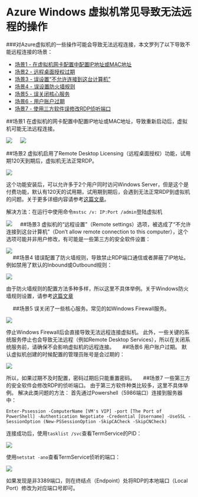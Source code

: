 <properties 
	pageTitle="Azure Windows虚拟机常见导致无法远程的操作" 
	description="对Azure虚拟机的一些操作可能会导致无法远程连接，本文罗列了常见的几种场景。" 
	services="virtual machine" 
	documentationCenter="" 
	authors=""
	manager="" 
	editor=""/>
<tags ms.service="virtual-machines-aog" ms.date="" wacn.date="07/06/2016"/>

# Azure Windows 虚拟机常见导致无法远程的操作

###对Azure虚拟机的一些操作可能会导致无法远程连接，本文罗列了以下导致不能远程连接的场景：

- [场景1 - 在虚拟机网卡配置中配置IP地址或MAC地址](#scenario01)
- [场景2 - 远程桌面授权过期](#scenario02)
- [场景3 - 误设置“不允许连接到这台计算机”](#scenario03)
- [场景4 - 误设置防火墙规则](#scenario04)
- [场景5 - 误关闭核心服务](#scenario05)
- [场景6 - 用户账户过期](#scenario06)
- [场景7 - 使用三方软件误修改RDP侦听端口](#scenario07)


##<a id="scenario01"></a>场景1
在虚拟机的网卡配置中配置IP地址或MAC地址，导致重新启动后，虚拟机可能无法远程连接。
 
![](./media/aog-virtual-machines-windows-scenarios-unable-to-remote/scenario-01-01.png) 
 
![](./media/aog-virtual-machines-windows-scenarios-unable-to-remote/scenario-01-02.png) 

##<a id="scenario02"></a>场景2
虚拟机启用了Remote Desktop Licensing（远程桌面授权）功能，试用期120天到期后，虚拟机无法正常RDP。
 
![](./media/aog-virtual-machines-windows-scenarios-unable-to-remote/scenario-02-01.png) 

这个功能安装后，可以允许多于2个用户同时访问Windows Server，但是这个是付费功能，默认有120天的试用期，试用期到期后，会遇到无法正常RDP到虚拟机的问题。关于更多详细内容请参考[这篇文章](https://technet.microsoft.com/zh-cn/library/cc725933%28v=ws.11%29.aspx?f=255&MSPPError=-2147217396)。

解决方法：在运行中使用命令`mstsc /v: IP:Port /admin`登陆虚拟机

![](./media/aog-virtual-machines-windows-scenarios-unable-to-remote/scenario-02-02.png) 
 
##<a id="scenario03"></a>场景3
虚拟机的“远程设置”（Remote settings）选项，被选成了“不允许连接到这台计算机”（Don’t allow remote connection to this computer），这个选项可能并非用户修改，有可能是一些第三方的安全软件设置：

![](./media/aog-virtual-machines-windows-scenarios-unable-to-remote/scenario-03-01.png)  
 
##<a id="scenario04"></a>场景4
错误配置了防火墙规则，导致禁止RDP端口通信或者屏蔽了IP地址。
例如禁用了默认的Inbound或Outbound规则：

![](./media/aog-virtual-machines-windows-scenarios-unable-to-remote/scenario-04-01.png)  

由于防火墙规则的配置方法多种多样，所以这里不具体举例。关于Windows防火墙规则设置，请参考[这篇文章](https://technet.microsoft.com/zh-cn/library/cc753558%28v=ws.11%29.aspx)

 
##<a id="scenario05"></a>场景5
误关闭了一些核心服务。常见的如Windows Firewall服务。 

![](./media/aog-virtual-machines-windows-scenarios-unable-to-remote/scenario-05-01.png)  

停止Windows Firewall后会直接导致无法远程连接虚拟机。
此外，一些关键的系统服务停止也会导致无法远程（例如Remote Desktop Services），所以在关闭系统服务前，请确保不会影响虚拟机的远程连接。
 
##<a id="scenario06"></a>场景6
用户账户过期。
默认虚拟机创建的时候配置的管理员账号是会过期的：

![](./media/aog-virtual-machines-windows-scenarios-unable-to-remote/scenario-06-01.png)   

所以，如果过期不及时配置，密码过期后只能重置密码。
 
##<a id="scenario07"></a>场景7
一些第三方的安全软件会修改RDP的侦听端口。
由于第三方软件种类比较多，这里不具体举例。
解决此类问题的方法：
首先通过Powershell（5986端口）连接到服务器中：

	Enter-Pssession -ComputerName [VM's VIP] -port [The Port of PowerShell] -Authentication Negotiate -Credential [Username] -UseSSL -SessionOption (New-PSSessionOption -SkipCACheck -SkipCNCheck)

连接成功后，使用`tasklist /svc`查看TermService的PID：
 
![](./media/aog-virtual-machines-windows-scenarios-unable-to-remote/scenario-07-01.png)  

使用`netstat -ano`查看TermService侦听的端口：

![](./media/aog-virtual-machines-windows-scenarios-unable-to-remote/scenario-07-02.png)  
 
如果发现是非3389端口，则在终结点（Endpoint）处将RDP的本地端口（Local Port）修改为对应端口号即可。
